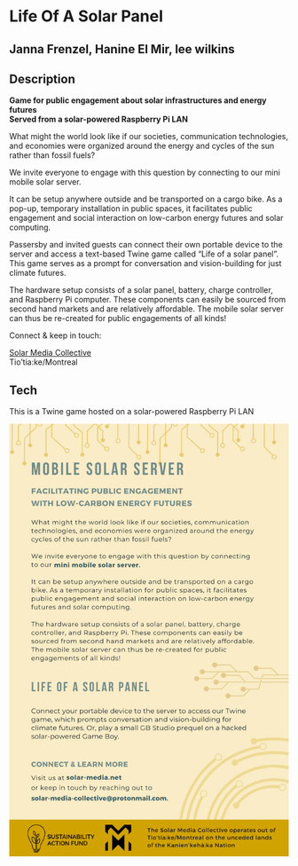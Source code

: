 # Life Of A Solar Panel 

## Janna Frenzel, Hanine El Mir, lee wilkins 

## Description
**Game for public engagement about solar infrastructures and energy futures   
Served from a solar-powered Raspberry Pi LAN**

What might the world look like if our societies, communication technologies, and economies were organized around the energy and cycles of the sun rather than fossil fuels?

We invite everyone to engage with this question by connecting to our mini mobile solar server.

It can be setup anywhere outside and be transported on a cargo bike. As a pop-up, temporary installation in public spaces, it facilitates public engagement and social interaction on low-carbon energy futures and solar computing. 

Passersby and invited guests can connect their own portable device to the server and access a text-based Twine game called “Life of a solar panel”. This game serves as a prompt for conversation and vision-building for just climate futures. 

The hardware setup consists of a solar panel, battery, charge controller, and Raspberry Pi computer. These components can easily be sourced from second hand markets and are relatively affordable. The mobile solar server can thus be re-created for public engagements of all kinds!

Connect & keep in touch:

[Solar Media Collective](https://solar-media.net)   
Tio’tia:ke/Montreal


## Tech 
This is a Twine game hosted on a solar-powered Raspberry Pi LAN


![flyer announcing online game called Life of a solar panel](https://raw.githubusercontent.com/Janna-F/Life-of-a-solar-panel/main/images/Flyer.png)
